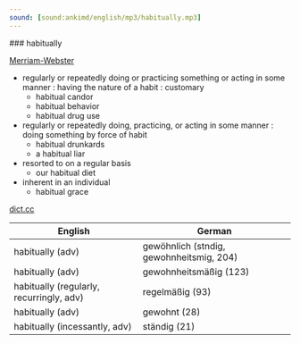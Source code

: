 ```yaml
---
sound: [sound:ankimd/english/mp3/habitually.mp3]
---
```


\### habitually

[Merriam-Webster](https://www.merriam-webster.com/dictionary/habitually)

- regularly or repeatedly doing or practicing something or acting in some manner : having the nature of a habit : customary
    - habitual candor
    - habitual behavior
    - habitual drug use
- regularly or repeatedly doing, practicing, or acting in some manner : doing something by force of habit
    - habitual drunkards
    - a habitual liar
- resorted to on a regular basis
    - our habitual diet
- inherent in an individual
    - habitual grace

[dict.cc](https://www.dict.cc/habitually)

| English        | German       |
| -------------- | ------------ |
| habitually (adv) | gewöhnlich (stndig, gewohnheitsmig, 204) |
| habitually (adv) | gewohnheitsmäßig (123) |
| habitually (regularly, recurringly, adv) | regelmäßig (93) |
| habitually (adv) | gewohnt (28) |
| habitually (incessantly, adv) | ständig (21) |
